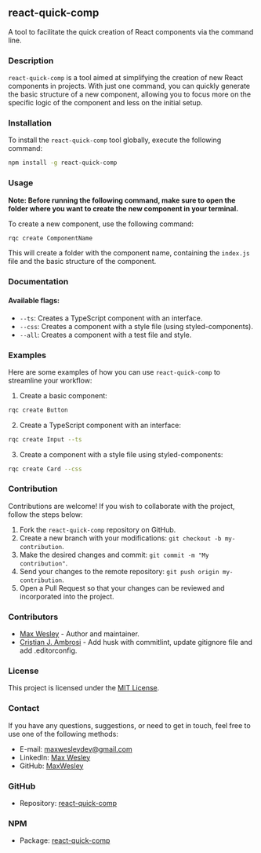 ## react-quick-comp

A tool to facilitate the quick creation of React components via the command line.

### Description

`react-quick-comp` is a tool aimed at simplifying the creation of new React components in projects. With just one command, you can quickly generate the basic structure of a new component, allowing you to focus more on the specific logic of the component and less on the initial setup.

### Installation

To install the `react-quick-comp` tool globally, execute the following command:

```bash
npm install -g react-quick-comp
```

### Usage

**Note: Before running the following command, make sure to open the folder where you want to create the new component in your terminal.**

To create a new component, use the following command:

```bash
rqc create ComponentName
```

This will create a folder with the component name, containing the `index.js` file and the basic structure of the component.

### Documentation

#### Available flags:

- `--ts`: Creates a TypeScript component with an interface.
- `--css`: Creates a component with a style file (using styled-components).
- `--all`: Creates a component with a test file and style.

### Examples

Here are some examples of how you can use `react-quick-comp` to streamline your workflow:

1. Create a basic component:
```bash
rqc create Button
```

2. Create a TypeScript component with an interface:
```bash
rqc create Input --ts
```

3. Create a component with a style file using styled-components:
```bash
rqc create Card --css
```

### Contribution

Contributions are welcome! If you wish to collaborate with the project, follow the steps below:

1. Fork the `react-quick-comp` repository on GitHub.
2. Create a new branch with your modifications: `git checkout -b my-contribution`.
3. Make the desired changes and commit: `git commit -m "My contribution"`.
4. Send your changes to the remote repository: `git push origin my-contribution`.
5. Open a Pull Request so that your changes can be reviewed and incorporated into the project.

### Contributors

- [Max Wesley](https://github.com/MaxWesley) - Author and maintainer.
- [Cristian J. Ambrosi](https://github.com/cjambrosi) - Add husk with commitlint, update gitignore file and add .editorconfig.

### License

This project is licensed under the [MIT License](LICENSE).

### Contact

If you have any questions, suggestions, or need to get in touch, feel free to use one of the following methods:

- E-mail: maxwesleydev@gmail.com
- LinkedIn: [Max Wesley](https://www.linkedin.com/in/max-wesley-0b721a140/)
- GitHub: [MaxWesley](https://github.com/MaxWesley)

### GitHub

- Repository: [react-quick-comp](https://github.com/MaxWesley/react-quick-comp)

### NPM

- Package: [react-quick-comp](https://www.npmjs.com/package/react-quick-comp)